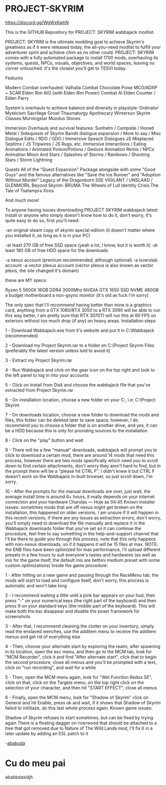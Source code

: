 # PROJECT-SKYRIM

https://discord.gg/WgWxKwhN

This is the GITHUB Repository for PROJECT: SKYRIM wabbajack modlist.

PROJECT: SKYRIM is the ultimate modding goal to achieve Skyrim's greatness as if it were released today, the all-you-need modlist to fulfill your adventurer spirit and achieve chim as no other could. PROJECT: SKYRIM comes with a fully automated package to install 1700 mods, overhauling its systems, quests, NPCs, visuals, objectives, and world spaces, leaving no corner untouched. It's the closest you'll get to TESVI today. 

Features

Modern Combat overhauled:
Valhalla Combat
Chocolate Poise
MCO/ADXP + SCAR
Elden Rim AIO (with Elden Rim Power)
Combat AI
Elden Counter / Elden Parry

System's overhauls to achieve balance and diversity in playstyle:
Ordinator
 Mysticism
Sacrilege 
Growl
Thaumaturgy
Apothecary
Wintersun 
Skyrim Classes
Morningstar
Mundus Stones

Immersion Overhauls and survival features:
Sunhelm / Campsite / Honed Metal / Sidequests of Skyrim
Bandit dialogue expansion / More to say / Misc Dialogue Edits / RDO / GDO / Immersive Speach Dialogues
JS Misplaced Septims / JS Tripwires / JS Rugs, etc.
Immersive Interactions / Eating Animations / Animated Poison/Potions / Gesture Animation Remix / NPCs Animation 
Moon And Stars / Splashes of Storms / Rainbows / Shooting Stars / Storm Lightning

Quests
All of the "Quest Expansion" Package alongside with some "Good Guys" and the famous alternatives like "Save the Ice Runner" and "Adoption Without Murder"
Legacy of the Dragonborn SSE
VIGILANT / UNSLAAD / GLENMORIL
Beyond Skyrim: BRUMA
The Wheels of Lull
Identity Crisis
The Tale of Tsatampra Xiros

And much more!

To anyone having issues downloading PROJECT SKYRIM wabbajack latest install or anyone who simply doesn't know how to do it, don't worry, it's quite easy to do so, first you'll need:

-an original steam copy of skyrim special edition (it doesn't matter where you installed it, as long as it is in your PC)

-at least 270 GB of free SSD space (yeah a lot, I know, but it is worth it)
-at least 180 GB of free HDD space for the downloads

-a nexus account (premium recommended, although optional)
-a loverslab account
-a vector plexus account (vector plexus is also known as vector plexis, the site changed it's domain)

these are MY specs:

Ryzen 5 5600X
16GB DDR4 3000Mhz
NVIDIA GTX 1650
SSD NVME 480GB
a budget motherboard
a non-gsync monitor (it's old as fuck I'm sorry)

The only spec that I'll recommend having better than mine is a graphics card, anything from a GTX 1080/RTX 3050 to a RTX 3090 will be able to run this way better, I am pretty sure that RTX 3070TI will run this at 60 FPS  on exteriors without too much drop (if any) on heavy areas. 
Installation steps

1 -  Download Wabbajack.exe from it's website and put it in C:\Wabbajack (recommended)

2 - Download my Project Skyrim.rar to a folder on C:\Project Skyrim Files (preferably the latest version unless told to avoid it)

3 - Extract my Project Skyrim.rar

4 - Run Wabbajack and click on the gear icon on the top right and look to the left panel to log in into your accounts

5 - Click on Install from Disk and choose the wabbajack file that you've extracted from Project Skyrim.rar

6 - On installation location, choose a new folder on your C:, i.e: C:\Project Skyrim

7 - On downloads location, choose a new folder to download the mods and files, this folder can be deleted later to save space, however, I do recommend you to choose a folder that is on another drive, and yes, it can be a HDD because this is only for providing sources to the installation

8 - Click on the "play" button and wait

9 - There will be a few "manual" downloads, wabbajack will prompt you to click to download a certain mod, there are around 14 mods that need this process, however there are two mods specifically which need you to scroll down to find certain attachments, don't worry they aren't hard to find, but in the prompt there will be a "please hit CTRL F", I didn't knew it but CTRL F doesn't work on the Wabbajack in-built browser, so just scroll down, I'm sorry.

10 - After the prompts for the manual downloads are over, just wait, the average install  time is around 6+ hours, it really depends on your internet connection and your hardware 
Charolas — Hoje às 04:45
Known installer issues: sometimes mods that are off nexus might get broken on the installation, this happened on older versions, I am unsure if it will happen in this recent versions, if there are any issues as extraction errors, don't worry, you'll simply need to download the file manually and replace it in the Wabbajack downloads folder that you've set so it can continue the procedure, feel free to say something in the help-and-support channel that I'll be there to guide you through this process, note that this only happens with non-nexus downloads, so if it happens it will be 15 files at max.
NOTE: the ENB files have been optimized for max performance, I'll upload different presets in a few hours to suit everyone's tastes and hardwares (as well as inis for the game itself, the default inis are bethini medium preset with some custom optimizations)
Inside the game procedure:

1 - After hitting on a new game and passing through the RaceMenu tab, the mods will start to load and configure itself, don't worry, this process is automatic and won't take long

2 - I recommend waiting a little until a pink bar appears on your hud, then press "-" on your numerical keys (the right part of the keyboard) and then press 9 on your standard keys (the middle part of the keyboard). This will make both the bar disappear and disable the poser framework for screenshots 

3 - After that, I recommend cleaning the clutter on your inventory, simply read the enslaved wenches, use the additem menu to receive the additem menus and get rid of everything else

4 - Then, choose your alternate start by exploring the realm,  after spawning in its location, open the esc menu, and then go to the MCM tab, look for "MCM Recorder", click it and find "After alternate start", click that to begin the second procedure, close all menus and you'll be prompted with a text, click on "run recording", and wait for a while

5 - Then, open the MCM menu again, look for "Wet Function Redux SE", click on that, click on the Targets menu, on the top right click on the selection of your character, and then hit "START EFFECT", close all menus

6 - Finally, open the MCM menu, look for "Shadow of Skyrim" click on General and hit Enable, press ok and wait, if it shows that Shadow of Skyrim failed to initiliaze, do this last  whole process again. 
Known game issues: 

Shadow of Skyrim refuses to start sometimes, but can be fixed by trying again
There is a floating dagger on riverwood that should be attached to a tree that got removed due to Nature of The Wild Lands mod, I'll fix it in a later update by adding an ESL patch to it

-[ababuda](#project-skyrim)

# Cu do meu pai

ababbdasldjh

